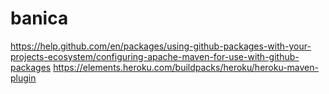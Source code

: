 # banica
https://help.github.com/en/packages/using-github-packages-with-your-projects-ecosystem/configuring-apache-maven-for-use-with-github-packages
https://elements.heroku.com/buildpacks/heroku/heroku-maven-plugin